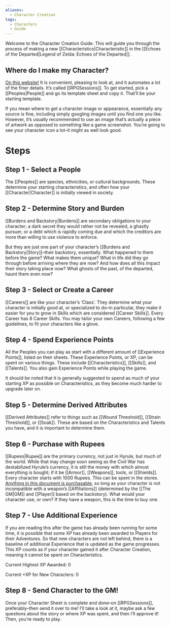 ```yaml
---
aliases:
  - Character Creation
tags:
  - Characters
  - Guide
---
```

Welcome to the Character Creation Guide. This will guide you through the process of making a new [[Characteristics|Characteristic]] in the [[Echoes of the Departed|Legend of Zelda: Echoes of the Departed]].
## Where do I make my Character?
[On this website!](https://www.rpgsessions.com/) It is convenient, pleasing to look at, and it automates a lot of the finer details. It’s called [[RPGSessions]]. To get started, pick a [[Peoples|People]] and go its template sheet and copy it. That’ll be your starting template.

If you mean where to get a character image or appearance, essentially any source is fine, including simply googling images until you find one you like. However, it’s usually recommended to use an image that’s actually a piece of artwork as opposed to something like a game screenshot. You’re going to see your character icon a lot–it might as well look good.
# Steps

## Step 1 - Select a People
The [[Peoples]] are species, ethnicities, or cultural backgrounds. These determine your starting characteristics, and often how your [[Character|Character]] is initially viewed in society.

## Step 2 - Determine Story and Burden
[[Burdens and Backstory|Burdens]] are secondary obligations to your character; a dark secret they would rather not be revealed, a ghastly pursuer, or a debt which is rapidly coming due and which the creditors are more than willing to use violence to enforce.

But they are just one part of your character’s [[Burdens and Backstory|Story]]–their backstory, essentially. What happened to them before the game? What makes them unique? What in life did they go through before arriving where they are now? And how does all this impact their story taking place now? What ghosts of the past, of the departed, haunt them even now?

## Step 3 - Select or Create a Career
[[Careers]] are like your character’s ‘Class’. They determine what your character is initially good at, or specialized to do–in particular, they make it easier for you to grow in Skills which are considered [[Career Skills]]. Every Career has 8 Career Skills. You may tailor your own Careers, following a few guidelines, to fit your characters like a glove.

## Step 4 - Spend Experience Points
All the Peoples you can play as start with a different amount of [[Experience Points]], listed on their sheets. These Experience Points, or XP, can be spent on various things. These include [[Characteristics]], [[Skills]], and [[Talents]]. You also gain Experience Points while playing the game.

It should be noted that it is generally suggested to spend as much of your starting XP as possible on Characteristics, as they become much harder to upgrade later on.

## Step 5 - Determine Derived Attributes
[[Derived Attributes]] refer to things such as [[Wound Threshold]], [[Strain Threshold]], or [[Soak]]. These are based on the Characteristics and Talents you have, and it is important to determine them.

## Step 6 - Purchase with Rupees
[[Rupees|Rupee]] are the primary currency, not just in Hyrule, but much of the world. While that may change soon seeing as the Civil War has destabilized Hyrule’s currency, it is still the money with which almost everything is bought; if it be [[Armor]], [[Weapons]], tools, or [[Shields]]. Every character starts with 1000 Rupees. This can be spent in the stores. [Anything in this document is purchasable](https://docs.google.com/document/u/0/d/1hvwJL_XvC9PeIaPHGaZWiC3Cd1IoqKs_B8Qg98Lk4s0/edit), so long as your character is not incompatible with a weapon’s [[Affiliations]] (determined by the [[The GM|GM]] and [[Player]] based on the backstory). What would your character use, or own? If they have a weapon, this is the time to buy one.

## Step 7 - Use Additional Experience
If you are reading this after the game has already been running for some time, it is possible that some XP has already been awarded to Players for their Adventures. So that new characters are not left behind, there is a baseline of additional Experience that is updated as the game progresses. This XP counts as if your character gained it after Character Creation, meaning it cannot be spent on Characteristics.

Current Highest XP Awarded: 0

Current +XP for New Characters: 0

## Step 8 - Send Character to the GM!
Once your Character Sheet is complete and done–on [[RPGSessions]], preferably–then send it over to me! I’ll take a look at it, maybe ask a few questions about the story or where XP was spent, and then I’ll approve it! Then, you’re ready to play.